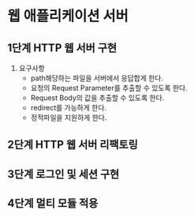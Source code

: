 # 웹 애플리케이션 서버
## 1단계 HTTP 웹 서버 구현
1. 요구사항
    - path해당하는 파일을 서버에서 응답합게 한다.
    - 요청의 Request Parameter를 추출할 수 있도록 한다.
    - Request Body의 값을 추출할 수 있도록 한다.
    - redirect를 가능하게 한다.
    - 정적파일을 지원하게 한다.

## 2단계 HTTP 웹 서버 리팩토링

## 3단계 로그인 및 세션 구현

## 4단계 멀티 모듈 적용